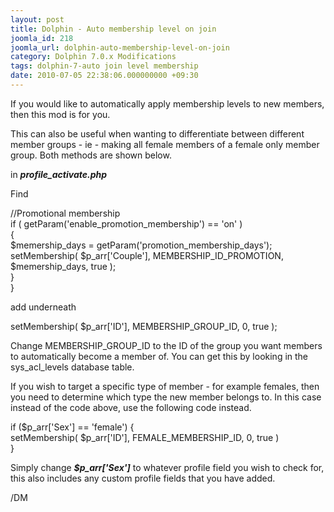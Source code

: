 ```yaml
---
layout: post
title: Dolphin - Auto membership level on join
joomla_id: 218
joomla_url: dolphin-auto-membership-level-on-join
category: Dolphin 7.0.x Modifications
tags: dolphin-7-auto join level membership
date: 2010-07-05 22:38:06.000000000 +09:30
---
```

<div>
<p><strong><em></em></strong>If you would like to automatically apply membership levels to new members, then this mod is for you.</p>
<p>This can also be useful when wanting to differentiate between different member groups - ie - making all female members of a female only member group. Both methods are shown below.</p>
<p>in <strong><em>profile_activate.php</em></strong></p>
<p>Find<strong><em><br></em></strong></p>
<p class="code">//Promotional membership<br> if ( getParam('enable_promotion_membership') == 'on' )<br> {<br> $memership_days = getParam('promotion_membership_days');<br> setMembership( $p_arr['Couple'], MEMBERSHIP_ID_PROMOTION, $memership_days, true );<br> }<br> }</p>
<p>add underneath</p>
<p class="code">setMembership( $p_arr['ID'], MEMBERSHIP_GROUP_ID, 0, true );</p>
<p>Change MEMBERSHIP_GROUP_ID to the ID of the group you want members to automatically become a member of. You can get this by looking in the sys_acl_levels database table.</p>
<p>If you wish to target a specific type of member - for example females, then you need to determine which type the new member belongs to. In this case instead of the code above, use the following code instead.</p>
<p class="code">if ($p_arr['Sex'] == 'female') {<br> setMembership( $p_arr['ID'], FEMALE_MEMBERSHIP_ID, 0, true )<br>}</p>
<p>Simply change <strong><em>$p_arr['Sex']</em></strong> to whatever profile field you wish to check for, this also includes any custom profile fields that you have added.</p>
<p>/DM</p>
</div>
